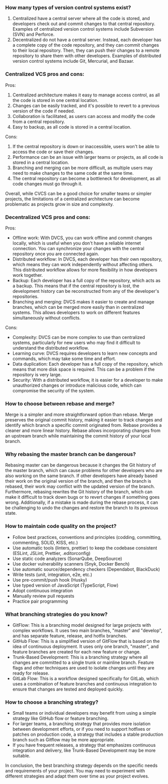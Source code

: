 ### How many types of version control systems exist?
1. Centralized have a central server where all the code is stored, and developers check out and commit changes to that central repository. Examples of centralized version control systems include Subversion (SVN) and Perforce.
2. Decentralized do not have a central server. Instead, each developer has a complete copy of the code repository, and they can commit changes to their local repository. Then, they can push their changes to a remote repository to share them with other developers. Examples of distributed version control systems include Git, Mercurial, and Bazaar.

### Centralized VCS pros and cons:
Pros:
1. Centralized architecture makes it easy to manage access control, as all the code is stored in one central location.
2. Changes can be easily tracked, and it's possible to revert to a previous version of the code if needed.
3. Collaboration is facilitated, as users can access and modify the code from a central repository.
4. Easy to backup, as all code is stored in a central location.

Cons:
1. If the central repository is down or inaccessible, users won't be able to access the code or save their changes.
2. Performance can be an issue with larger teams or projects, as all code is stored in a central location.
3. Branching and merging can be more difficult, as multiple users may need to make changes to the same code at the same time.
4. The central repository can become a bottleneck for development, as all code changes must go through it.

Overall, while CVCS can be a good choice for smaller teams or simpler projects, the limitations of a centralized architecture can become problematic as projects grow in size and complexity.

### Decentralized VCS pros and cons:
Pros:
* Offline work: With DVCS, you can work offline and commit changes locally, which is useful when you don't have a reliable internet connection. You can synchronize your changes with the central repository once you are connected again.
* Distributed workflow: In DVCS, each developer has their own repository, which means they can work independently without affecting others. This distributed workflow allows for more flexibility in how developers work together.
* Backup: Each developer has a full copy of the repository, which acts as a backup. This means that if the central repository is lost, the development history can be reconstructed from any of the developer's repositories.
* Branching and merging: DVCS makes it easier to create and manage branches, which can be merged more easily than in centralized systems. This allows developers to work on different features simultaneously without conflicts.

Cons:
* Complexity: DVCS can be more complex to use than centralized systems, particularly for new users who may find it difficult to understand the distributed workflow.
* Learning curve: DVCS requires developers to learn new concepts and commands, which may take some time and effort.
* Data duplication: Each developer has a full copy of the repository, which means that more disk space is required. This can be a problem if the repository is very large.
* Security: With a distributed workflow, it is easier for a developer to make unauthorized changes or introduce malicious code, which can compromise the security of the system.

### How to choose between rebase and merge?
Merge is a simpler and more straightforward option than rebase.
Merge preserves the original commit history, making it easier to track changes and identify which branch a specific commit originated from.
Rebase provides a cleaner and more linear history.
Rebase allows incorporating changes from an upstream branch while maintaining the commit history of your local branch.

### Why rebasing the master branch can be dangerous?
Rebasing master can be dangerous because it changes the Git history of the master branch, which can cause problems for other developers who are also working on the same branch. If other developers have already based their work on the original version of the branch, and then the branch is rebased, their work may conflict with the updated version of the branch.
Furthermore, rebasing rewrites the Git history of the branch, which can make it difficult to track down bugs or to revert changes if something goes wrong. Additionally, if a mistake is made during the rebase process, it can be challenging to undo the changes and restore the branch to its previous state.

### How to maintain code quality on the project?
* Follow best practices, conventions and principles (codding, committing, commenting, SOLID, KISS, etc.)
* Use automatic tools (linters, prettier) to keep the codebase consistent (ESLint, JSLint, Prettier, .editorconfig)
* Use static code analyzers (SonarQube, DeepSource)
* Use docker vulnerability scanners (Snyk, Docker Bench)
* Use automatic source/dependency checkers (Dependabot, BlackDuck)
* Write tests (unit, integration, e2e, etc.)
* Use pre-commit/push hook (Husky)
* Use typed version of JavaScript (TypeScript, Flow)
* Adopt continuous integration
* Manually review pull requests
* Practice pair programming

### What branching strategies do you know?
* GitFlow: This is a branching model designed for large projects with complex workflows. It uses two main branches, "master" and "develop", and has separate feature, release, and hotfix branches.
* GitHub Flow: This is a simplified version of GitFlow that is based on the idea of continuous deployment. It uses only one branch, "master", and feature branches are created for each new feature or change.
* Trunk-Based Development: This is a branching strategy where all changes are committed to a single trunk or mainline branch. Feature flags and other techniques are used to isolate changes until they are ready for release.
* GitLab Flow: This is a workflow designed specifically for GitLab, which uses a combination of feature branches and continuous integration to ensure that changes are tested and deployed quickly.

### How to choose a branching strategy?
* Small teams or individual developers may benefit from using a simple strategy like GitHub flow or feature branching.
* For larger teams, a branching strategy that provides more isolation between development efforts, or if you need to support hotfixes or patches on production code, a strategy that includes a stable production branch such as Gitflow may be more appropriate.
* If you have frequent releases, a strategy that emphasizes continuous integration and delivery, like Trunk-Based Development may be more suitable.

In conclusion, the best branching strategy depends on the specific needs and requirements of your project. You may need to experiment with different strategies and adapt them over time as your project evolves.




